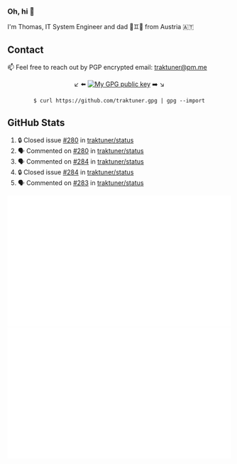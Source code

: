 ### Oh, hi 👋

I'm Thomas, IT System Engineer and dad 👶♊️👶 from Austria 🇦🇹

<!--
**traktuner/traktuner** is a ✨ _special_ ✨ repository because its `README.md` (this file) appears on your GitHub profile.

Here are some ideas to get you started:

- 🔭 I’m currently working on ...
- 🌱 I’m currently learning ...
- 👯 I’m looking to collaborate on ...
- 🤔 I’m looking for help with ...
- 💬 Ask me about ...
- 📫 How to reach me: ...
- 😄 Pronouns: ...
- ⚡ Fun fact: ...
-->

## Contact
📫 Feel free to reach out by PGP encrypted email:
traktuner@pm.me

<div align="center" markdown="1">

↙️ ⬅️ [![My GPG public key](https://img.shields.io/badge/PGP%20public%20key-6D4AFF?style=for-the-badge)](https://github.com/traktuner.gpg) ➡️ ↘️

```shell
$ curl https://github.com/traktuner.gpg | gpg --import
```

</div>

## GitHub Stats
<!--START_SECTION:activity-->
1. 🔒 Closed issue [#280](https://github.com/traktuner/status/issues/280) in [traktuner/status](https://github.com/traktuner/status)
2. 🗣 Commented on [#280](https://github.com/traktuner/status/issues/280#issuecomment-1872465950) in [traktuner/status](https://github.com/traktuner/status)
3. 🗣 Commented on [#284](https://github.com/traktuner/status/issues/284#issuecomment-1872464759) in [traktuner/status](https://github.com/traktuner/status)
4. 🔒 Closed issue [#284](https://github.com/traktuner/status/issues/284) in [traktuner/status](https://github.com/traktuner/status)
5. 🗣 Commented on [#283](https://github.com/traktuner/status/issues/283#issuecomment-1872464745) in [traktuner/status](https://github.com/traktuner/status)
<!--END_SECTION:activity-->

![](https://github.com/traktuner/traktuner/blob/master/generated/overview.svg)
![](https://github.com/traktuner/traktuner/blob/master/generated/languages.svg)
